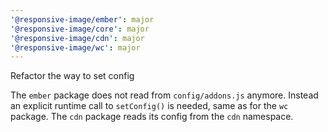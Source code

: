```yaml
---
'@responsive-image/ember': major
'@responsive-image/core': major
'@responsive-image/cdn': major
'@responsive-image/wc': major
---
```


Refactor the way to set config

The `ember` package does not read from `config/addons.js` anymore. Instead an explicit runtime call to `setConfig()` is needed, same as for the `wc` package. The `cdn` package reads its config from the `cdn` namespace.
